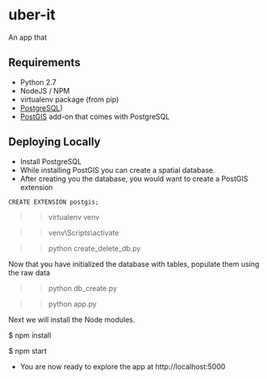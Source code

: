 # uber-it

An app that

## Requirements
- Python 2.7
- NodeJS / NPM
- virtualenv package (from pip)
- [PostgreSQL](https://www.postgresql.org))
- [PostGIS](http://postgis.net/) add-on that comes with PostgreSQL

## Deploying Locally
- Install PostgreSQL
- While installing PostGIS you can create a spatial database.
- After creating you the database, you would want to create a PostGIS extension

```
CREATE EXTENSION postgis;
```
>> virtualenv venv

>> venv\Scripts\activate

>> python create_delete_db.py

Now that you have initialized the database with tables, populate them using the raw data

>> python db_create.py

>> python app.py

Next we will install the Node modules.

$ npm install

$ npm start

- You are now ready to explore the app at http://localhost:5000
